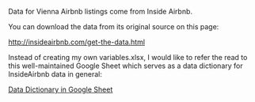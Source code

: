 Data for Vienna Airbnb listings come from Inside Airbnb.

You can download the data from its original source on this page:

http://insideairbnb.com/get-the-data.html

Instead of creating my own variables.xlsx, I would like to refer the read to this well-maintained Google Sheet which serves as a data dictionary for InsideAirbnb data in general:  
  
[Data Dictionary in Google Sheet](https://docs.google.com/spreadsheets/d/1iWCNJcSutYqpULSQHlNyGInUvHg2BoUGoNRIGa6Szc4/edit#gid=982310896)